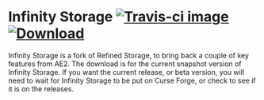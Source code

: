 # Infinity Storage [![Travis-ci image][ci-image]](https://travis-ci.org/LousyLynx/Infinity-Storage) [![Download][bintray-image]](https://bintray.com/lousylynx/dev/infinity-storage/_latestVersion)

Infinity Storage is a fork of Refined Storage, to bring back a couple of key features from AE2. The download is for the current snapshot version of Infinity Storage. If you want the current release, or beta version, you will need to wait for Infinity Storage to be put on Curse Forge, or check to see if it is on the releases.

 [ci-image]: https://travis-ci.org/LousyLynx/Infinity-Storage.svg "Travis-ci image"
 [bintray-image]: https://api.bintray.com/packages/lousylynx/dev/infinity-storage/images/download.svg "Download"